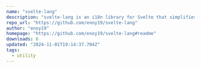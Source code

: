 ```yaml
---
name: "svelte-lang"
description: "svelte-lang is an i18n library for Svelte that simplifies multilingual support. It offers a straightforward API for managing translations, supports parameterized strings, and integrates with Svelte stores for reactive language handling. Features include a"
repo_url: "https://github.com/enoy19/svelte-lang"
author: "enoy19"
homepage: "https://github.com/enoy19/svelte-lang#readme"
downloads: 6
updated: "2024-11-01T19:14:37.704Z"
tags: 
  - utility
---
```

